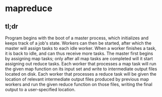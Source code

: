 # mapreduce

## tl;dr
Program begins with the boot of a master process, which initializes and keeps track of a job's state. Workers can then be started, after which the master will assign tasks to each idle worker. When a worker finishes a task, it is back to idle, and can thus receive more tasks. The master first begins by assigning map tasks; only after all map tasks are completed will it start assigning out reduce tasks. Each worker that processes a map task will run the given map function on its input set and write to intermediate output files located on disk. Each worker that processes a reduce task will be given the location of relevant intermediate output files produced by previous map workers and run the given reduce function on those files, writing the final output to a user-specified location.
